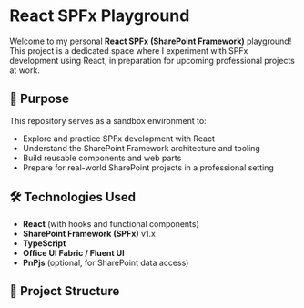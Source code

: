 # React SPFx Playground



Welcome to my personal **React SPFx (SharePoint Framework)** playground!  
This project is a dedicated space where I experiment with SPFx development using React, in preparation for upcoming professional projects at work.

## 🚀 Purpose

This repository serves as a sandbox environment to:

- Explore and practice SPFx development with React
- Understand the SharePoint Framework architecture and tooling
- Build reusable components and web parts
- Prepare for real-world SharePoint projects in a professional setting

## 🛠️ Technologies Used

- **React** (with hooks and functional components)
- **SharePoint Framework (SPFx)** v1.x
- **TypeScript**
- **Office UI Fabric / Fluent UI**
- **PnPjs** (optional, for SharePoint data access)

## 📁 Project Structure
